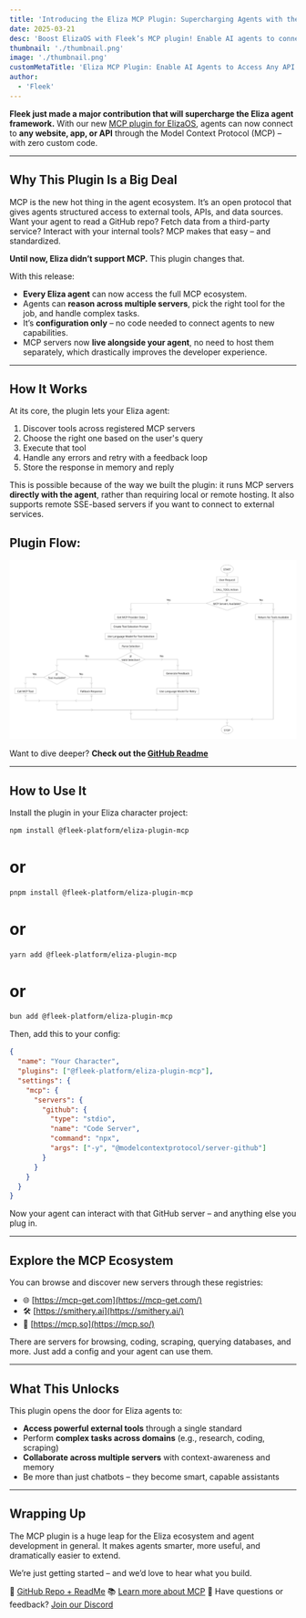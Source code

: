 ```yaml
---
title: 'Introducing the Eliza MCP Plugin: Supercharging Agents with the Power of MCP'
date: 2025-03-21
desc: 'Boost ElizaOS with Fleek’s MCP plugin! Enable AI agents to connect with APIs, tools, and data via Model Context Protocol. Learn how to integrate it today.'
thumbnail: './thumbnail.png'
image: './thumbnail.png'
customMetaTitle: 'Eliza MCP Plugin: Enable AI Agents to Access Any API & Tool'
author:
  - 'Fleek'
---
```


**Fleek just made a major contribution that will supercharge the Eliza agent framework.** With our new [MCP plugin for ElizaOS](https://github.com/fleek-platform/eliza-plugin-mcp), agents can now connect to **any website, app, or API** through the Model Context Protocol (MCP) – with zero custom code.

---

## Why This Plugin Is a Big Deal

MCP is the new hot thing in the agent ecosystem. It’s an open protocol that gives agents structured access to external tools, APIs, and data sources. Want your agent to read a GitHub repo? Fetch data from a third-party service? Interact with your internal tools? MCP makes that easy – and standardized.

**Until now, Eliza didn’t support MCP.** This plugin changes that.

With this release:

- **Every Eliza agent** can now access the full MCP ecosystem.
- Agents can **reason across multiple servers**, pick the right tool for the job, and handle complex tasks.
- It’s **configuration only** – no code needed to connect agents to new capabilities.
- MCP servers now **live alongside your agent**, no need to host them separately, which drastically improves the developer experience.

---

## How It Works

At its core, the plugin lets your Eliza agent:

1. Discover tools across registered MCP servers
2. Choose the right one based on the user's query
3. Execute that tool
4. Handle any errors and retry with a feedback loop
5. Store the response in memory and reply

This is possible because of the way we built the plugin: it runs MCP servers **directly with the agent**, rather than requiring local or remote hosting. It also supports remote SSE-based servers if you want to connect to external services.

## Plugin Flow:

![](./mcpflowchart.png)

Want to dive deeper? **Check out the [GitHub Readme](https://github.com/fleek-platform/eliza-plugin-mcp?tab=readme-ov-file#mcp-plugin-for-elizaos)**

---

## How to Use It

Install the plugin in your Eliza character project:

```bash
npm install @fleek-platform/eliza-plugin-mcp
```

# or

```bash
pnpm install @fleek-platform/eliza-plugin-mcp
```

# or

```bash
yarn add @fleek-platform/eliza-plugin-mcp
```

# or

```bash
bun add @fleek-platform/eliza-plugin-mcp
```

Then, add this to your config:

```json
{
  "name": "Your Character",
  "plugins": ["@fleek-platform/eliza-plugin-mcp"],
  "settings": {
    "mcp": {
      "servers": {
        "github": {
          "type": "stdio",
          "name": "Code Server",
          "command": "npx",
          "args": ["-y", "@modelcontextprotocol/server-github"]
        }
      }
    }
  }
}
```

Now your agent can interact with that GitHub server – and anything else you plug in.

---

## Explore the MCP Ecosystem

You can browse and discover new servers through these registries:

- 🌐 [https://mcp-get.com](https://mcp-get.com/)
- 🛠️ [https://smithery.ai](https://smithery.ai/)
- 🧠 [https://mcp.so](https://mcp.so/)

There are servers for browsing, coding, scraping, querying databases, and more. Just add a config and your agent can use them.

---

## What This Unlocks

This plugin opens the door for Eliza agents to:

- **Access powerful external tools** through a single standard
- Perform **complex tasks across domains** (e.g., research, coding, scraping)
- **Collaborate across multiple servers** with context-awareness and memory
- Be more than just chatbots – they become smart, capable assistants

---

## Wrapping Up

The MCP plugin is a huge leap for the Eliza ecosystem and agent development in general. It makes agents smarter, more useful, and dramatically easier to extend.

We’re just getting started – and we’d love to hear what you build.

🔗 [GitHub Repo + ReadMe](https://github.com/fleek-platform/eliza-plugin-mcp)
📚 [Learn more about MCP](https://fleek.xyz/blog/learn/model-context-protocol-mcp-ai/)
💬 Have questions or feedback? [Join our Discord](http://discord.gg/fleek)
